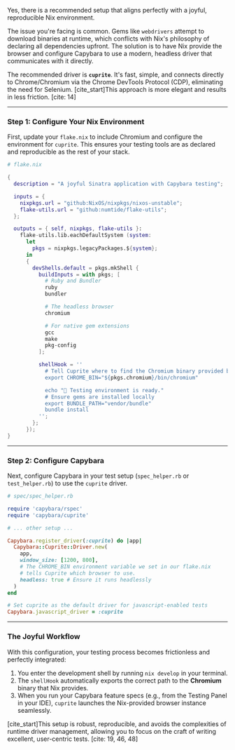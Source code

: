 Yes, there is a recommended setup that aligns perfectly with a joyful, reproducible Nix environment.

The issue you're facing is common. Gems like `webdrivers` attempt to download binaries at runtime, which conflicts with Nix's philosophy of declaring all dependencies upfront. The solution is to have Nix provide the browser and configure Capybara to use a modern, headless driver that communicates with it directly.

The recommended driver is **`cuprite`**. It's fast, simple, and connects directly to Chrome/Chromium via the Chrome DevTools Protocol (CDP), eliminating the need for Selenium. [cite\_start]This approach is more elegant and results in less friction. [cite: 14]

-----

### Step 1: Configure Your Nix Environment

First, update your `flake.nix` to include Chromium and configure the environment for `cuprite`. This ensures your testing tools are as declared and reproducible as the rest of your stack.

```nix
# flake.nix

{
  description = "A joyful Sinatra application with Capybara testing";

  inputs = {
    nixpkgs.url = "github:NixOS/nixpkgs/nixos-unstable";
    flake-utils.url = "github:numtide/flake-utils";
  };

  outputs = { self, nixpkgs, flake-utils }:
    flake-utils.lib.eachDefaultSystem (system:
      let
        pkgs = nixpkgs.legacyPackages.${system};
      in
      {
        devShells.default = pkgs.mkShell {
          buildInputs = with pkgs; [
            # Ruby and Bundler
            ruby
            bundler

            # The headless browser
            chromium

            # For native gem extensions
            gcc
            make
            pkg-config
          ];

          shellHook = ''
            # Tell Cuprite where to find the Chromium binary provided by Nix
            export CHROME_BIN="${pkgs.chromium}/bin/chromium"

            echo "🧪 Testing environment is ready."
            # Ensure gems are installed locally
            export BUNDLE_PATH="vendor/bundle"
            bundle install
          '';
        };
      });
}
```

-----

### Step 2: Configure Capybara

Next, configure Capybara in your test setup (`spec_helper.rb` or `test_helper.rb`) to use the `cuprite` driver.

```ruby
# spec/spec_helper.rb

require 'capybara/rspec'
require 'capybara/cuprite'

# ... other setup ...

Capybara.register_driver(:cuprite) do |app|
  Capybara::Cuprite::Driver.new(
    app,
    window_size: [1200, 800],
    # The CHROME_BIN environment variable we set in our flake.nix
    # tells Cuprite which browser to use.
    headless: true # Ensure it runs headlessly
  )
end

# Set cuprite as the default driver for javascript-enabled tests
Capybara.javascript_driver = :cuprite
```

-----

### The Joyful Workflow

With this configuration, your testing process becomes frictionless and perfectly integrated:

1.  You enter the development shell by running `nix develop` in your terminal.
2.  The `shellHook` automatically exports the correct path to the **Chromium** binary that Nix provides.
3.  When you run your Capybara feature specs (e.g., from the Testing Panel in your IDE), `cuprite` launches the Nix-provided browser instance seamlessly.

[cite\_start]This setup is robust, reproducible, and avoids the complexities of runtime driver management, allowing you to focus on the craft of writing excellent, user-centric tests. [cite: 19, 46, 48]